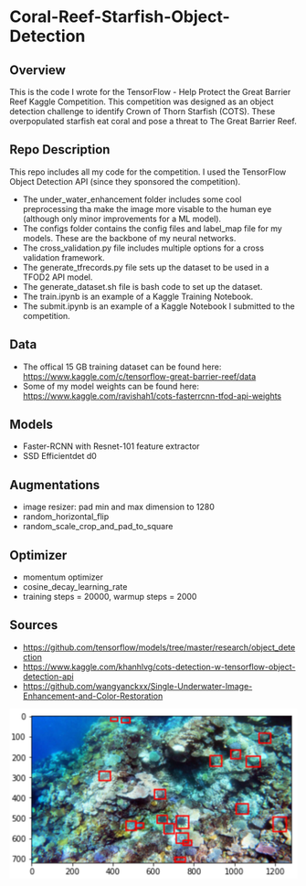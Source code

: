 # Coral-Reef-Starfish-Object-Detection

## Overview
This is the code I wrote for the TensorFlow - Help Protect the Great Barrier Reef Kaggle Competition. This competition was designed as an object detection challenge to identify Crown of Thorn Starfish (COTS). These overpopulated starfish eat coral and pose a threat to The Great Barrier Reef.

## Repo Description
This repo includes all my code for the competition. I used the TensorFlow Object Detection API (since they sponsored the competition). 
- The under_water_enhancement folder includes some cool preprocessing tha make the image more visable to the human eye (although only minor improvements for a ML model). 
- The configs folder contains the config files and label_map file for my models. These are the backbone of my neural networks.
- The cross_validation.py file includes multiple options for a cross validation framework.
- The generate_tfrecords.py file sets up the dataset to be used in a TFOD2 API model.
- The generate_dataset.sh file is bash code to set up the dataset.
- The train.ipynb is an example of a Kaggle Training Notebook.
- The submit.ipynb is an example of a Kaggle Notebook I submitted to the competition.

## Data
- The offical 15 GB training dataset can be found here: https://www.kaggle.com/c/tensorflow-great-barrier-reef/data
- Some of my model weights can be found here: https://www.kaggle.com/ravishah1/cots-fasterrcnn-tfod-api-weights

## Models
- Faster-RCNN with Resnet-101 feature extractor
- SSD Efficientdet d0

## Augmentations
- image resizer: pad min and max dimension to 1280
- random_horizontal_flip
- random_scale_crop_and_pad_to_square

## Optimizer
- momentum optimizer
- cosine_decay_learning_rate
- training steps = 20000, warmup steps = 2000

## Sources
- https://github.com/tensorflow/models/tree/master/research/object_detection
- https://www.kaggle.com/khanhlvg/cots-detection-w-tensorflow-object-detection-api
- https://github.com/wangyanckxx/Single-Underwater-Image-Enhancement-and-Color-Restoration



![image](https://github.com/RaviShah1/Coral-Reef-Starfish-Object-Detection/blob/main/underwater_image_enhancement/example_labeled.png)
